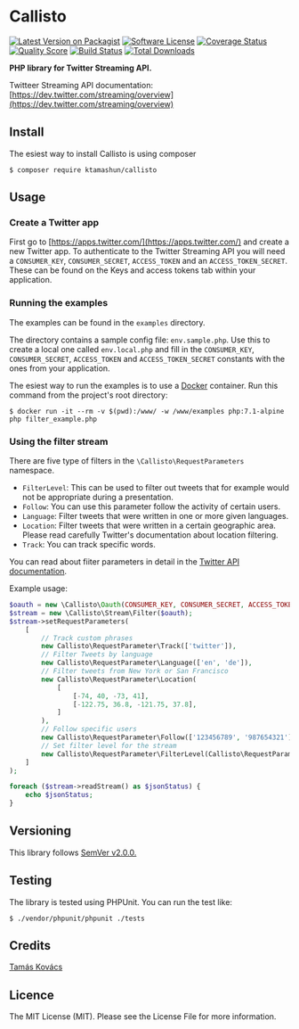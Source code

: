 # Callisto

[![Latest Version on Packagist][ico-version]][link-packagist]
[![Software License][ico-license]](LICENSE.md)
[![Coverage Status][ico-scrutinizer]][link-scrutinizer]
[![Quality Score][ico-code-quality]][link-code-quality]
[![Build Status](https://scrutinizer-ci.com/g/ktamashun/callisto/badges/build.png?b=master)](https://scrutinizer-ci.com/g/ktamashun/callisto/build-status/master)
[![Total Downloads][ico-downloads]][link-downloads]

**PHP library for Twitter Streaming API.**

Twitteer Streaming API documentation:
[https://dev.twitter.com/streaming/overview](https://dev.twitter.com/streaming/overview)

## Install

The esiest way to install Callisto is using composer

`$ composer require ktamashun/callisto`

## Usage

### Create a Twitter app

First go to [https://apps.twitter.com/](https://apps.twitter.com/) and create a new Twitter app. To authenticate to the Twitter Streaming API you will need a `CONSUMER_KEY`, `CONSUMER_SECRET`, `ACCESS_TOKEN` and an `ACCESS_TOKEN_SECRET`. These can be found on the Keys and access tokens tab within your application.

### Running the examples

The examples can be found in the `examples` directory.

The directory contains a sample config file: `env.sample.php`. Use this to create a local one called `env.local.php` and fill in the `CONSUMER_KEY`, `CONSUMER_SECRET`, `ACCESS_TOKEN` and `ACCESS_TOKEN_SECRET` constants with the ones from your application.

The esiest way to run the examples is to use a [Docker](https://www.docker.com/) container. Run this command from the project's root directory:

`$ docker run -it --rm -v $(pwd):/www/ -w /www/examples php:7.1-alpine php filter_example.php`

### Using the filter stream

There are five type of filters in the `\Callisto\RequestParameters` namespace.

* `FilterLevel`: This can be used to filter out tweets that for example would not be appropriate during a presentation.
* `Follow`: You can use this parameter follow the activity of certain users.
* `Language`: Filter tweets that were written in one or more given languages.
* `Location`: Filter tweets that were written in a certain geographic area. Please read carefully Twitter's documentation about location filtering.
* `Track`: You can track specific words.

You can read about fiiter parameters in detail in the [Twitter API documentation](https://dev.twitter.com/streaming/overview/request-parameters).

Example usage:

```php
$oauth = new \Callisto\Oauth(CONSUMER_KEY, CONSUMER_SECRET, ACCESS_TOKEN, ACCESS_TOKEN_SECRET);
$stream = new \Callisto\Stream\Filter($oauth);
$stream->setRequestParameters(
	[
		// Track custom phrases
		new Callisto\RequestParameter\Track(['twitter']),
		// Filter Tweets by language
		new Callisto\RequestParameter\Language(['en', 'de']),
		// Filter tweets from New York or San Francisco
		new Callisto\RequestParameter\Location(
			[
				[-74, 40, -73, 41],
				[-122.75, 36.8, -121.75, 37.8],
			]
		),
		// Follow specific users
		new Callisto\RequestParameter\Follow(['123456789', '987654321']),
		// Set filter level for the stream
		new Callisto\RequestParameter\FilterLevel(Callisto\RequestParameter\FilterLevel::LOW)
	]
);

foreach ($stream->readStream() as $jsonStatus) {
	echo $jsonStatus;
}
```

## Versioning

This library follows [SemVer v2.0.0.](http://semver.org/)

## Testing

The library is tested using PHPUnit. You can run the test like:

`$ ./vendor/phpunit/phpunit ./tests`

## Credits

[Tamás Kovács](https://github.com/ktamashun)

## Licence

The MIT License (MIT). Please see the License File for more information.

[ico-version]: https://img.shields.io/packagist/v/ktamashun/callisto.svg
[ico-license]: https://img.shields.io/badge/license-MIT-brightgreen.svg
[ico-scrutinizer]: https://img.shields.io/scrutinizer/coverage/g/ktamashun/callisto.svg
[ico-code-quality]: https://img.shields.io/scrutinizer/g/ktamashun/callisto.svg
[ico-downloads]: https://img.shields.io/packagist/dt/ktamashun/callisto.svg
[ico-build-status]: https://scrutinizer-ci.com/g/ktamashun/callisto/badges/build.png?b=master

[link-packagist]: https://packagist.org/packages/ktamashun/callisto
[link-scrutinizer]: https://scrutinizer-ci.com/g/ktamashun/callisto/code-structure
[link-code-quality]: https://scrutinizer-ci.com/g/ktamashun/callisto
[link-downloads]: https://packagist.org/packages/ktamashun/callisto
[link-buid-status]: https://scrutinizer-ci.com/g/ktamashun/callisto/build-status/master
[link-author]: https://github.com/ktamashun
